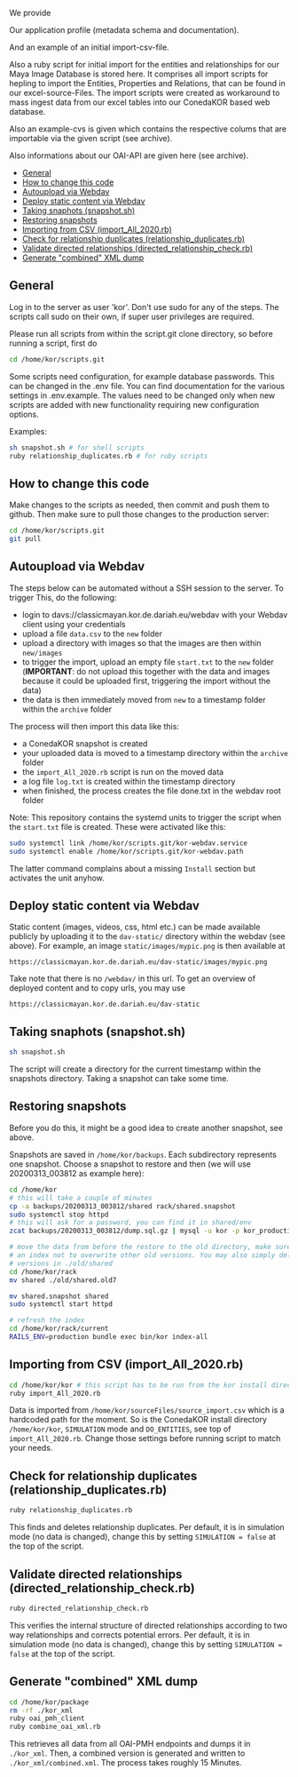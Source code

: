 We provide 

Our application profile (metadata schema and documentation).  

And an example of an initial import-csv-file. 

Also a ruby script for initial import for the entities and relationships for our Maya Image Database 
is stored here. It comprises all import scripts for hepling to import the Entities, Properties and Relations, that can be found in our excel-source-Files. The import scripts were created as workaround to mass ingest data 
from our excel tables into our ConedaKOR based web database. 

Also an example-cvs is given which contains the respective colums that are importable via the given script (see archive). 

Also informations about our OAI-API are given here (see archive). 

<!-- START doctoc generated TOC please keep comment here to allow auto update -->
<!-- DON'T EDIT THIS SECTION, INSTEAD RE-RUN doctoc TO UPDATE -->

- [General](#general)
- [How to change this code](#how-to-change-this-code)
- [Autoupload via Webdav](#autoupload-via-webdav)
- [Deploy static content via Webdav](#deploy-static-content-via-webdav)
- [Taking snaphots (snapshot.sh)](#taking-snaphots-snapshotsh)
- [Restoring snapshots](#restoring-snapshots)
- [Importing from CSV (import_All_2020.rb)](#importing-from-csv-import_all_2020rb)
- [Check for relationship duplicates (relationship_duplicates.rb)](#check-for-relationship-duplicates-relationship_duplicatesrb)
- [Validate directed relationships (directed_relationship_check.rb)](#validate-directed-relationships-directed_relationship_checkrb)
- [Generate "combined" XML dump](#generate-combined-xml-dump)

<!-- END doctoc generated TOC please keep comment here to allow auto update -->

## General

Log in to the server as user 'kor'. Don't use sudo for any of the steps. The
scripts call sudo on their own, if super user privileges are required.

Please run all scripts from within the script.git clone directory, so before
running a script, first do

~~~bash
cd /home/kor/scripts.git
~~~

Some scripts need configuration, for example database passwords. This can be
changed in the .env file. You can find documentation for the various settings
in .env.example. The values need to be changed only when new scripts are added
with new functionality requiring new configuration options.

Examples:

~~~bash
sh snapshot.sh # for shell scripts
ruby relationship_duplicates.rb # for ruby scripts
~~~

## How to change this code

Make changes to the scripts as needed, then commit and push them to github.
Then make sure to pull those changes to the production server:

~~~bash
cd /home/kor/scripts.git
git pull
~~~

## Autoupload via Webdav

The steps below can be automated without a SSH session to the server. To trigger
This, do the following:

* login to davs://classicmayan.kor.de.dariah.eu/webdav with your Webdav client
  using your credentials
* upload a file `data.csv` to the `new` folder
* upload a directory with images so that the images are then within `new/images`
* to trigger the import, upload an empty file `start.txt` to the `new` folder
  (**IMPORTANT**: do not upload this together with the data and images because
  it could be uploaded first, triggering the import without the data)
* the data is then immediately moved from `new` to a timestamp folder within the
  `archive` folder

The process will then import this data like this:

* a ConedaKOR snapshot is created
* your uploaded data is moved to a timestamp directory within the `archive`
  folder
* the `import_All_2020.rb` script is run on the moved data
* a log file `log.txt` is created within the timestamp directory
* when finished, the process creates the file done.txt in the webdav root folder

Note: This repository contains the systemd units to trigger the script when the
`start.txt` file is created. These were activated like this:

~~~bash
sudo systemctl link /home/kor/scripts.git/kor-webdav.service
sudo systemctl enable /home/kor/scripts.git/kor-webdav.path
~~~

The latter command complains about a missing `Install` section but activates
the unit anyhow.

## Deploy static content via Webdav

Static content (images, videos, css, html etc.) can be made available publicly
by uploading it to the `dav-static/` directory within the webdav (see above).
For example, an image `static/images/mypic.png` is then available at

    https://classicmayan.kor.de.dariah.eu/dav-static/images/mypic.png

Take note that there is no `/webdav/` in this url. To get an overview of
deployed content and to copy urls, you may use

    https://classicmayan.kor.de.dariah.eu/dav-static


## Taking snaphots (snapshot.sh)

~~~bash
sh snapshot.sh
~~~

The script will create a directory for the current timestamp within the
snapshots directory. Taking a snapshot can take some time.

## Restoring snapshots

Before you do this, it might be a good idea to create another snapshot, see
above.

Snapshots are saved in `/home/kor/backups`. Each subdirectory represents one
snapshot. Choose a snapshot to restore and then (we will use 20200313_003812
as example here):

~~~bash
cd /home/kor
# this will take a couple of minutes
cp -a backups/20200313_003812/shared rack/shared.snapshot
sudo systemctl stop httpd
# this will ask for a password, you can find it in shared/env
zcat backups/20200313_003812/dump.sql.gz | mysql -u kor -p kor_production

# move the data from before the restore to the old directory, make sure to add
# an index not to overwrite other old versions. You may also simply delete older
# versions in ./old/shared
cd /home/kor/rack
mv shared ./old/shared.old7

mv shared.snapshot shared
sudo systemctl start httpd

# refresh the index
cd /home/kor/rack/current
RAILS_ENV=production bundle exec bin/kor index-all
~~~

## Importing from CSV (import_All_2020.rb)

~~~bash
cd /home/kor/kor # this script has to be run from the kor install directory
ruby import_All_2020.rb
~~~

Data is imported from `/home/kor/sourceFiles/source_import.csv` which is a 
hardcoded path for the moment. So is the ConedaKOR install directory
`/home/kor/kor`, `SIMULATION` mode and `DO_ENTITIES`, see top of
`import_All_2020.rb`. Change those settings before running script to match your
needs.

## Check for relationship duplicates (relationship_duplicates.rb)

~~~bash
ruby relationship_duplicates.rb
~~~

This finds and deletes relationship duplicates. Per default, it is in simulation
mode (no data is changed), change this by setting `SIMULATION = false` at the
top of the script.

## Validate directed relationships (directed_relationship_check.rb)

~~~bash
ruby directed_relationship_check.rb
~~~

This verifies the internal structure of directed relationships according to  two
way relationships and corrects potential errors. Per default, it is in
simulation mode (no data is changed), change this by setting `SIMULATION =
false` at the top of the script.

## Generate "combined" XML dump

~~~bash
cd /home/kor/package
rm -rf ./kor_xml
ruby oai_pmh_client
ruby combine_oai_xml.rb
~~~

This retrieves all data from all OAI-PMH endpoints and dumps it in `./kor_xml`.
Then, a combined version is generated and written to `./kor_xml/combined.xml`.
The process takes roughly 15 Minutes.
